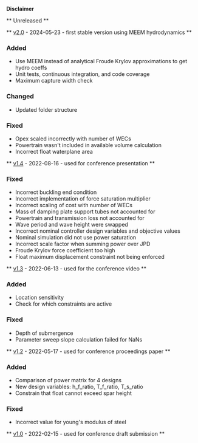 **Disclaimer**

** Unreleased **

** [v2.0](https://github.com/symbiotic-engineering/MDOcean/releases/tag/v2.0) - 2024-05-23 - first stable version using MEEM hydrodynamics **
### Added
- Use MEEM instead of analytical Froude Krylov approximations to get hydro coeffs
- Unit tests, continuous integration, and code coverage
- Maximum capture width check
### Changed
- Updated folder structure
### Fixed
- Opex scaled incorrectly with number of WECs
- Powertrain wasn't included in available volume calculation
- Incorrect float waterplane area

** [v1.4](https://github.com/symbiotic-engineering/MDOcean/releases/tag/v1.4) - 2022-08-16 - used for conference presentation **
### Fixed
- Incorrect buckling end condition
- Incorrect implementation of force saturation multiplier
- Incorrect scaling of cost with number of WECs
- Mass of damping plate support tubes not accounted for
- Powertrain and transmission loss not accounted for
- Wave period and wave height were swapped
- Incorrect nominal controller design variables and objective values
- Nominal simulation did not use power saturation
- Incorrect scale factor when summing power over JPD
- Froude Krylov force coefficient too high
- Float maximum displacement constraint not being enforced

** [v1.3](https://github.com/symbiotic-engineering/MDOcean/releases/tag/v1.3) - 2022-06-13 - used for the conference video **
### Added
- Location sensitivity
- Check for which constraints are active
### Fixed
- Depth of submergence
- Parameter sweep slope calculation failed for NaNs

** [v1.2](https://github.com/symbiotic-engineering/MDOcean/releases/tag/v1.2) - 2022-05-17 - used for conference proceedings paper **
### Added
- Comparison of power matrix for 4 designs
- New design variables: h_f_ratio, T_f_ratio, T_s_ratio
- Constrain that float cannot exceed spar height
### Fixed
- Incorrect value for young's modulus of steel

** [v1.0](https://github.com/symbiotic-engineering/MDOcean/releases/tag/v1.0) - 2022-02-15 - used for conference draft submission **
